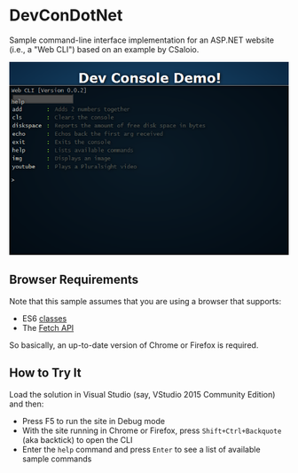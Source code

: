 # DevConDotNet
Sample command-line interface implementation for an ASP.NET website (i.e., a "Web CLI") based on an example by CSaloio.

<p align="center"><img src="screenshot.png"></p>

## Browser Requirements
Note that this sample assumes that you are using a browser that supports:

- ES6 [classes](https://developer.mozilla.org/en-US/docs/Web/JavaScript/Reference/Statements/class#Browser_compatibility)
- The [Fetch API](https://developer.mozilla.org/en-US/docs/Web/API/Fetch_API#Browser_compatibility)

So basically, an up-to-date version of Chrome or Firefox is required.

## How to Try It
Load the solution in Visual Studio (say, VStudio 2015 Community Edition) and then:

- Press F5 to run the site in Debug mode
- With the site running in Chrome or Firefox, press `Shift+Ctrl+Backquote` (aka backtick) to open the CLI
- Enter the `help` command and press `Enter` to see a list of available sample commands
